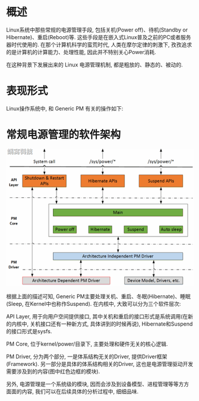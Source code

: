 
# 概述

Linux系统中那些常规的电源管理手段, 包括关机(Power off)、待机(Standby or Hibernate)、重启(Reboot)等. 这些手段是在嵌入式Linux普及之前的PC或者服务器时代使用的. 在那个计算机科学的蛮荒时代, 人类在摩尔定律的刺激下, 孜孜追求的是计算机的计算能力、处理性能, 因此并不特别关心Power消耗.

在这种背景下发展出来的 Linux 电源管理机制, 都是粗放的、静态的、被动的.

# 表现形式

Linux操作系统中, 和 Generic PM 有关的操作如下:




# 常规电源管理的软件架构

![2024-03-19-14-48-46.png](./images/2024-03-19-14-48-46.png)

根据上面的描述可知, Generic PM主要处理关机、重启、冬眠(Hibernate)、睡眠(Sleep, 在Kernel中也称作Suspend). 在内核中, 大致可以分为三个软件层次:

API Layer, 用于向用户空间提供接口, 其中关机和重启的接口形式是系统调用(在新的内核中, 关机接口还有一种新方式, 具体讲到的时候再说), Hibernate和Suspend的接口形式是sysfs.

PM Core, 位于kernel/power/目录下, 主要处理和硬件无关的核心逻辑.

PM Driver, 分为两个部分, 一是体系结构无关的Driver, 提供Driver框架(Framework). 另一部分是具体的体系结构相关的Driver, 这也是电源管理驱动开发需要涉及到的内容(图中红色边框的模块).

另外, 电源管理是一个系统级的模块, 因而会涉及到设备模型、进程管理等等方方面面的内容, 我们可以在后续具体的分析过程中, 细细品味.